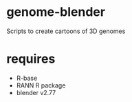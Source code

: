 # genome-blender
Scripts to create cartoons of 3D genomes

# requires
- R-base
- RANN R package
- blender v2.77
